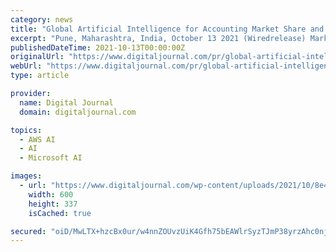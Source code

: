 ```yaml
---
category: news
title: "Global Artificial Intelligence for Accounting Market Share and Advancements 2021: Microsoft, AWS, Intuit and Xero"
excerpt: "Pune, Maharashtra, India, October 13 2021 (Wiredrelease) Market.biz –:Global Artificial Intelligence for Accounting market report supplies information to run predicated requirements and ..."
publishedDateTime: 2021-10-13T00:00:00Z
originalUrl: "https://www.digitaljournal.com/pr/global-artificial-intelligence-for-accounting-market-share-and-advancements-2021-microsoft-aws-intuit-and-xero"
webUrl: "https://www.digitaljournal.com/pr/global-artificial-intelligence-for-accounting-market-share-and-advancements-2021-microsoft-aws-intuit-and-xero"
type: article

provider:
  name: Digital Journal
  domain: digitaljournal.com

topics:
  - AWS AI
  - AI
  - Microsoft AI

images:
  - url: "https://www.digitaljournal.com/wp-content/uploads/2021/10/8e454b344ac33cd3759cbee9375e3af61f6c5512-600x337.jpg"
    width: 600
    height: 337
    isCached: true

secured: "oiD/MwLTX+hzcBx0ur/w4nnZOUvzUiK4Gfh75bEAWlrSyzTJmP38yrzAhc0njS/u+a6AOYMAGlX+paiLx1mMGuAVmKMqJrYobCLBJeFslHryKAqOQJrtppCZkdPpeZ84sgtTH8uK+ytEcy+UKsc/Dn9w/RwgkzrxKh4lb/p5oTmDvU3duJ7MZ9e7XGS7kkdv692YKtQ419X4W0DkquSEQLz7Z4C/bCI4htkZQkNO4pT61uARozBXamKtoTAa3xox2SzOPIc4MaxV9pHS887VDmCEfBq/612Sz1hp5vRqIX5FYugyOEbOEjMDOWbffITCoT357R+ejnGbT0/vLnqbaol5f/L2E13rezMFUbySdmo=;Yt6UFjW4HZcJEQymTkc0vg=="
---
```


